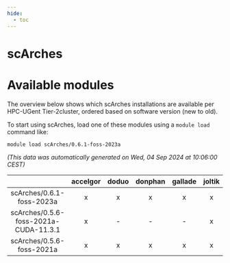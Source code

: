 ```yaml
---
hide:
  - toc
---
```


scArches
========

# Available modules


The overview below shows which scArches installations are available per HPC-UGent Tier-2cluster, ordered based on software version (new to old).

To start using scArches, load one of these modules using a `module load` command like:

```shell
module load scArches/0.6.1-foss-2023a
```

*(This data was automatically generated on Wed, 04 Sep 2024 at 10:06:00 CEST)*  

| |accelgor|doduo|donphan|gallade|joltik|shinx|skitty|
| :---: | :---: | :---: | :---: | :---: | :---: | :---: | :---: |
|scArches/0.6.1-foss-2023a|x|x|x|x|x|x|x|
|scArches/0.5.6-foss-2021a-CUDA-11.3.1|x|-|-|-|x|-|-|
|scArches/0.5.6-foss-2021a|x|x|x|x|x|-|x|
